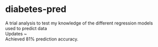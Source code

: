 # diabetes-pred
A trial analysis to test my knowledge of the different regression models used to predict data<br>
Updates ~ <br>
Achieved 81% prediction accuracy.
